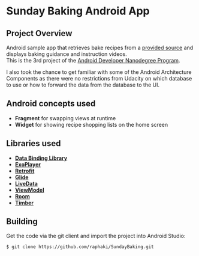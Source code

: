 # Sunday Baking Android App

## Project Overview

Android sample app that retrieves bake recipes from a [provided source](http://go.udacity.com/android-baking-app-json) and displays baking guidance and instruction videos.\
This is the 3rd project of the [Android Developer Nanodegree Program](https://www.udacity.com/course/android-developer-nanodegree-by-google--nd801).

I also took the chance to get familiar with some of the Android Architecture Components as there were no restrictions from Udacity on which database to use or how to forward the data from the database to the UI.

## Android concepts used

- **Fragment** for swapping views at runtime
- **Widget** for showing recipe shopping lists on the home screen

## Libraries used

- **[Data Binding Library](https://developer.android.com/topic/libraries/data-binding/index.html)**
- **[ExoPlayer](https://github.com/google/ExoPlayer)**
- **[Retrofit](http://square.github.io/retrofit)**
- **[Glide](https://github.com/bumptech/glide)**
- **[LiveData](https://developer.android.com/topic/libraries/architecture/livedata.html)**
- **[ViewModel](https://developer.android.com/topic/libraries/architecture/viewmodel.html)**
- **[Room](https://developer.android.com/topic/libraries/architecture/room.html)**
- **[Timber](https://github.com/JakeWharton/timber)**

## Building

Get the code via the git client and import the project into Android Studio:
```bash
$ git clone https://github.com/raphaki/SundayBaking.git
```
